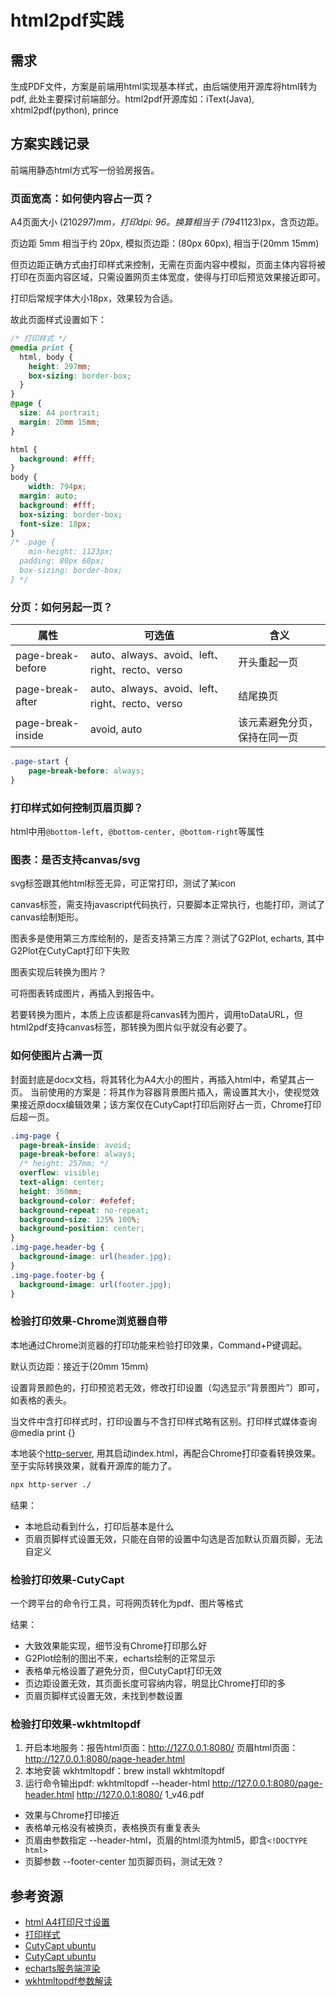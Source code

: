 # html2pdf实践

## 需求

生成PDF文件，方案是前端用html实现基本样式，由后端使用开源库将html转为pdf, 此处主要探讨前端部分。html2pdf开源库如：iText(Java), xhtml2pdf(python), prince

## 方案实践记录

前端用静态html方式写一份验房报告。

### 页面宽高：如何使内容占一页？

A4页面大小 (210*297)mm，打印dpi: 96。换算相当于 (794*1123)px，含页边距。

页边距 5mm 相当于约 20px, 模拟页边距：(80px 60px), 相当于(20mm 15mm)

但页边距正确方式由打印样式来控制，无需在页面内容中模拟，页面主体内容将被打印在页面内容区域，只需设置网页主体宽度，使得与打印后预览效果接近即可。

打印后常规字体大小18px，效果较为合适。

故此页面样式设置如下：

```css
/* 打印样式 */
@media print {
  html, body {
    height: 297mm;
    box-sizing: border-box;
  }
}
@page {
  size: A4 portrait;
  margin: 20mm 15mm;
}

html {
  background: #fff;
}
body {
	width: 794px;
  margin: auto;
  background: #fff;
  box-sizing: border-box;
  font-size: 18px;
}
/* .page {
	min-height: 1123px;
  padding: 80px 60px;
  box-sizing: border-box;
} */
```

### 分页：如何另起一页？

属性 | 可选值 | 含义
---- | ---- | ----
page-break-before | auto、always、avoid、left、right、recto、verso | 开头重起一页
page-break-after | auto、always、avoid、left、right、recto、verso | 结尾换页
page-break-inside | avoid, auto | 该元素避免分页，保持在同一页

```css
.page-start {
	page-break-before: always;
}
```

### 打印样式如何控制页眉页脚？

html中用`@bottom-left, @bottom-center, @bottom-right`等属性

### 图表：是否支持canvas/svg

svg标签跟其他html标签无异，可正常打印，测试了某icon

canvas标签，需支持javascript代码执行，只要脚本正常执行，也能打印，测试了canvas绘制矩形。

图表多是使用第三方库绘制的，是否支持第三方库？测试了G2Plot, echarts, 其中G2Plot在CutyCapt打印下失败

图表实现后转换为图片？

可将图表转成图片，再插入到报告中。

若要转换为图片，本质上应该都是将canvas转为图片，调用toDataURL，但html2pdf支持canvas标签，那转换为图片似乎就没有必要了。

### 如何使图片占满一页

封面封底是docx文档，将其转化为A4大小的图片，再插入html中，希望其占一页。
当前使用的方案是：将其作为容器背景图片插入，需设置其大小，使视觉效果接近原docx编辑效果；该方案仅在CutyCapt打印后刚好占一页，Chrome打印后超一页。

```css
.img-page {
  page-break-inside: avoid;
  page-break-before: always;
  /* height: 257mm; */
  overflow: visible;
  text-align: center;
  height: 360mm;
  background-color: #efefef;
  background-repeat: no-repeat;
  background-size: 125% 100%;
  background-position: center;
}
.img-page.header-bg {
  background-image: url(header.jpg);
}
.img-page.footer-bg {
  background-image: url(footer.jpg);
}
```

### 检验打印效果-Chrome浏览器自带

本地通过Chrome浏览器的打印功能来检验打印效果，Command+P键调起。

默认页边距：接近于(20mm 15mm)

设置背景颜色的，打印预览若无效，修改打印设置（勾选显示“背景图片”）即可，如表格的表头。

当文件中含打印样式时，打印设置与不含打印样式略有区别。打印样式媒体查询 @media print {}

本地装个[http-server](https://github.com/http-party/http-server), 用其启动index.html，再配合Chrome打印查看转换效果。至于实际转换效果，就看开源库的能力了。

```bash
npx http-server ./
```

结果：

- 本地启动看到什么，打印后基本是什么
- 页眉页脚样式设置无效，只能在自带的设置中勾选是否加默认页眉页脚，无法自定义

### 检验打印效果-CutyCapt

一个跨平台的命令行工具，可将网页转化为pdf、图片等格式

结果：

- 大致效果能实现，细节没有Chrome打印那么好
- G2Plot绘制的图出不来，echarts绘制的正常显示
- 表格单元格设置了避免分页，但CutyCapt打印无效
- 页边距设置无效，其页面长度可容纳内容，明显比Chrome打印的多
- 页眉页脚样式设置无效，未找到参数设置

### 检验打印效果-wkhtmltopdf

1. 开启本地服务：报告html页面：http://127.0.0.1:8080/  页眉html页面：http://127.0.0.1:8080/page-header.html
2. 本地安装 wkhtmltopdf：brew install wkhtmltopdf
3. 运行命令输出pdf: wkhtmltopdf --header-html http://127.0.0.1:8080/page-header.html http://127.0.0.1:8080/ 1_v46.pdf

- 效果与Chrome打印接近
- 表格单元格没有被换页，表格换页有重复表头
- 页眉由参数指定 --header-html，页眉的html须为html5，即含`<!DOCTYPE html>`
- 页脚参数 --footer-center 加页脚页码，测试无效？

## 参考资源

- [html A4打印尺寸设置](https://icode.best/i/01425742130811)
- [打印样式](https://segmentfault.com/a/1190000010145260)
- [CutyCapt ubuntu](https://manpages.ubuntu.com/manpages/jammy/man1/cutycapt.1.html)
- [CutyCapt ubuntu](http://cutycapt.sourceforge.net/)
- [echarts服务端渲染](https://echarts.apache.org/handbook/zh/how-to/cross-platform/server)
- [wkhtmltopdf参数解读](https://www.cnblogs.com/mianbaoshu/p/13366074.html)
